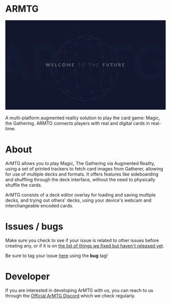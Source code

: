 # ARMTG

[![Site preview](/src/assets/preview.png)](https://armtg.codyb.co)

A multi-platform augmented reality solution to play the card game: Magic, the Gathering. ARMTG connects players with real and digital cards in real-time.

# About

ArMTG allows you to play Magic, The Gathering via Augmented Reality, using a set of printed trackers to fetch card images from Gatherer, allowing for use of multiple decks and formats. It offers features like sideboarding and shuffling through the deck interface, without the need to physically shuffle the cards.

ArMTG consists of a deck editor overlay for loading and saving multiple decks, and trying out others' decks, using your device's webcam and interchangeable encoded cards.

# Issues / bugs

Make sure you check to see if your issue is related to other issues before creating any, or if it is on [the list of things we fixed but haven't released yet](https://github.com/CodyJasonBennett/ArMTG/wiki/Features-and-fixes-not-released-yet).

Be sure to tag your issue [here](https://github.com/CodyJasonBennett/ArMTG/issues) using the **bug** tag!

# Developer

If you  are interested in developing ArMTG with us, you can reach to us through the [Official ArMTG Discord](https://discord.gg/) which we check regularly.
